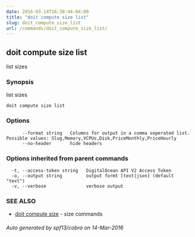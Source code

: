 ```yaml
---
date: 2016-03-14T16:30:44-04:00
title: "doit compute size list"
slug: doit_compute_size_list
url: /commands/doit_compute_size_list/
---
```

## doit compute size list

list sizes

### Synopsis


list sizes

```
doit compute size list
```

### Options

```
      --format string   Columns for output in a comma seperated list. Possible values: Slug,Memory,VCPUs,Disk,PriceMonthly,PriceHourly
      --no-header       hide headers
```

### Options inherited from parent commands

```
  -t, --access-token string   DigitalOcean API V2 Access Token
  -o, --output string         output formt [text|json] (default "text")
  -v, --verbose               verbose output
```

### SEE ALSO
* [doit compute size](/commands/doit_compute_size/)	 - size commands

###### Auto generated by spf13/cobra on 14-Mar-2016
